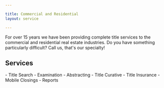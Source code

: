 ```yaml
---

title: Commercial and Residential
layout: service

---
```


For over 15 years we have been providing complete title services to the commercial and residential real estate industries.  Do you have something particularly difficult?  Call us, that's our specialty!

<h2 class="gray">Services</h2>
- Title Search
- Examination
- Abstracting
- Title Curative
- Title Insurance
- Mobile Closings
- Reports